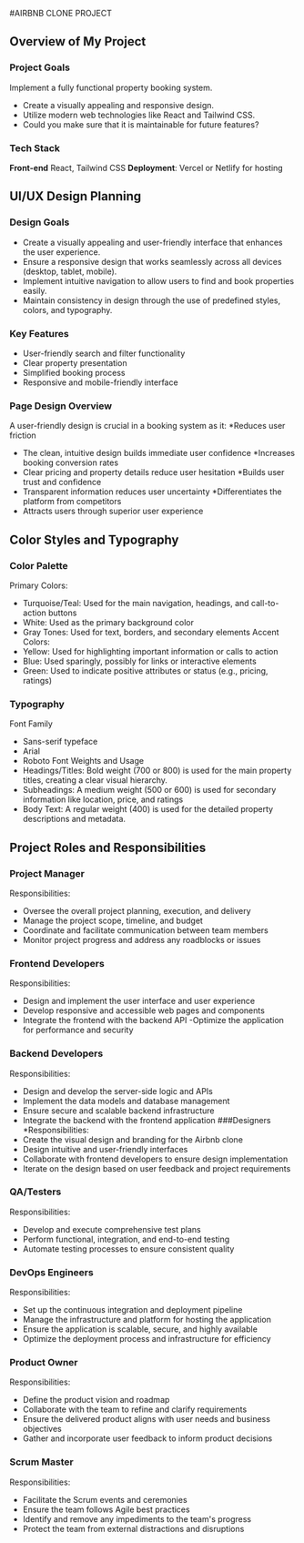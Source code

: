 #AIRBNB CLONE PROJECT

## Overview of My Project 

### Project Goals
Implement a fully functional property booking system.
- Create a visually appealing and responsive design.
- Utilize modern web technologies like React and Tailwind CSS.
- Could you make sure that it is maintainable for future features?

### Tech Stack
**Front-end** React, Tailwind CSS 
**Deployment**: Vercel or Netlify for hosting




## UI/UX Design Planning

### Design Goals
- Create a visually appealing and user-friendly interface that enhances the user experience.
- Ensure a responsive design that works seamlessly across all devices (desktop, tablet, mobile).
- Implement intuitive navigation to allow users to find and book properties easily.
- Maintain consistency in design through the use of predefined styles, colors, and typography.

### Key Features
- User-friendly search and filter functionality
- Clear property presentation
- Simplified booking process
- Responsive and mobile-friendly interface

### Page Design Overview
A user-friendly design is crucial in a booking system as it:
*Reduces user friction
- The clean, intuitive design builds immediate user confidence
*Increases booking conversion rates
- Clear pricing and property details reduce user hesitation
*Builds user trust and confidence
- Transparent information reduces user uncertainty
*Differentiates the platform from competitors
- Attracts users through superior user experience



## Color Styles and Typography

### Color Palette
Primary Colors:
* Turquoise/Teal: Used for the main navigation, headings, and call-to-action buttons
* White: Used as the primary background color
* Gray Tones: Used for text, borders, and secondary elements
Accent Colors:
* Yellow: Used for highlighting important information or calls to action
* Blue: Used sparingly, possibly for links or interactive elements
* Green: Used to indicate positive attributes or status (e.g., pricing, ratings)
### Typography
Font Family
* Sans-serif typeface
* Arial
* Roboto
Font Weights and Usage
* Headings/Titles: Bold weight (700 or 800) is used for the main property titles, creating a clear visual hierarchy.
* Subheadings: A medium weight (500 or 600) is used for secondary information like location, price, and ratings
* Body Text: A regular weight (400) is used for the detailed property descriptions and metadata.




## Project Roles and Responsibilities
### Project Manager
Responsibilities:
- Oversee the overall project planning, execution, and delivery
- Manage the project scope, timeline, and budget
- Coordinate and facilitate communication between team members
- Monitor project progress and address any roadblocks or issues
### Frontend Developers
Responsibilities:
- Design and implement the user interface and user experience
- Develop responsive and accessible web pages and components
- Integrate the frontend with the backend API
-Optimize the application for performance and security
### Backend Developers
Responsibilities:
- Design and develop the server-side logic and APIs
- Implement the data models and database management
- Ensure secure and scalable backend infrastructure
- Integrate the backend with the frontend application
###Designers
*Responsibilities:
- Create the visual design and branding for the Airbnb clone
- Design intuitive and user-friendly interfaces
- Collaborate with frontend developers to ensure design implementation
- Iterate on the design based on user feedback and project requirements
### QA/Testers
Responsibilities:
- Develop and execute comprehensive test plans
- Perform functional, integration, and end-to-end testing
- Automate testing processes to ensure consistent quality
### DevOps Engineers
Responsibilities:
- Set up the continuous integration and deployment pipeline
- Manage the infrastructure and platform for hosting the application
- Ensure the application is scalable, secure, and highly available
- Optimize the deployment process and infrastructure for efficiency
### Product Owner
Responsibilities:
- Define the product vision and roadmap
- Collaborate with the team to refine and clarify requirements
- Ensure the delivered product aligns with user needs and business objectives
- Gather and incorporate user feedback to inform product decisions
### Scrum Master
Responsibilities: 
- Facilitate the Scrum events and ceremonies
- Ensure the team follows Agile best practices
- Identify and remove any impediments to the team's progress
- Protect the team from external distractions and disruptions


